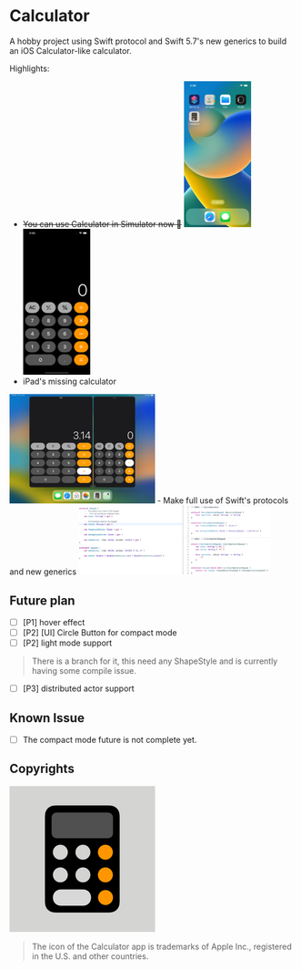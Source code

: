 # Calculator

A hobby project using Swift protocol and Swift 5.7's new generics to build an iOS Calculator-like calculator.

Highlights:
- ~~You can use Calculator in Simulator now 🎉~~
<img src="Resources/Simulator-1.png" alt="simulator-1" style="zoom:25%;" />  <img src="Resources/Simulator-2.png" alt="simulator-1" style="zoom:25%;" />
- iPad's missing calculator
<img src="Resources/ipad.png" alt="ipad" style="zoom:25%;" />
- Make full use of Swift's protocols and new generics
<img src="Resources/generics.png" alt="ipad" style="zoom: 33%;" />

## Future plan
- [ ] [P1] hover effect
- [ ] [P2] [UI] Circle Button for compact mode
- [ ] [P2] light mode support
> There is a branch for it, this need any ShapeStyle and is currently having some compile issue.
- [ ] [P3] distributed actor support

## Known Issue

- [ ] The compact mode future is not complete yet.

## Copyrights

![calculator](Calculator/Assets.xcassets/AppIcon.appiconset/256.png)

> The icon of the Calculator app is trademarks of Apple Inc., registered in the U.S. and other countries.